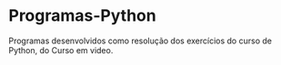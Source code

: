 # Programas-Python
Programas desenvolvidos como resolução dos exercícios do curso de Python, do Curso em video.
